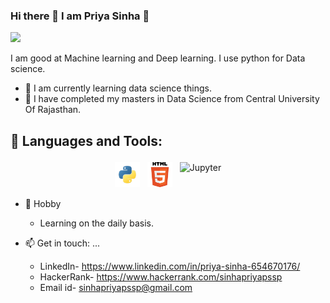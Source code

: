 ### Hi there 👋 I am Priya Sinha :woman:
<img src="https://media.giphy.com/media/3o7aCZVnVV2efQgIko/giphy.gif"/>

I am good at Machine learning and Deep learning. I use python for Data science.

- 🔭 I am currently learning data science things.
- 🔭 I have completed my masters in Data Science from Central University Of Rajasthan.

## 🧰 Languages and Tools:
<p align="center">
<img src="https://raw.githubusercontent.com/github/explore/80688e429a7d4ef2fca1e82350fe8e3517d3494d/topics/python/python.png" alt="Python" height="40" style="vertical-align:top; margin:4px">
<img src="https://raw.githubusercontent.com/github/explore/80688e429a7d4ef2fca1e82350fe8e3517d3494d/topics/html/html.png" alt="HTML" height="40" style="vertical-align:top; margin:4px">
<img src="https://upload.wikimedia.org/wikipedia/commons/thumb/3/38/Jupyter_logo.svg/518px-Jupyter_logo.svg.png" alt="Jupyter" height="40" style="vertical-align:top; margin:4px">
</p>

- 🌱 Hobby
    - Learning on the daily basis.

- 📫 Get in touch: ...
    - LinkedIn- https://www.linkedin.com/in/priya-sinha-654670176/
    - HackerRank- https://www.hackerrank.com/sinhapriyapssp
    - Email id- sinhapriyapssp@gmail.com





<!--
**Oprishri/Oprishri** is a ✨ _special_ ✨ repository because its `README.md` (this file) appears on your GitHub profile.
